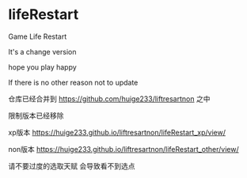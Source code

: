 # lifeRestart

Game Life Restart

It's a change version

hope you play happy

If there is no other reason not to update

仓库已经合并到 https://github.com/huige233/liftresartnon 之中

限制版本已经移除

xp版本  https://huige233.github.io/liftresartnon/lifeRestart_xp/view/

non版本  https://huige233.github.io/liftresartnon/lifeRestart_other/view/

请不要过度的选取天赋 会导致看不到选点
